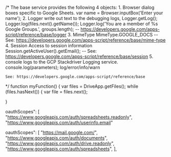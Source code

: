 

/*
    The base service provides the following 4 objects:
    1.  Browser     dialog boxes specific to Google Sheets. var name = Browser.inputBox('Enter your name');
    2.  Logger      write out text to the debugging logs, Logger.getLog(); Logger.log(files.next().getName()); Logger.log('You are a member of %s Google Groups.', groups.length);
                    -- https://developers.google.com/apps-script/reference/base/logger
    3.  MimeType    MimeType.GOOGLE_DOCS 
                    -- See: https://developers.google.com/apps-script/reference/base/mime-type
    4.  Session     Access to session information Session.getActiveUser().getEmail();
                    -- See: https://developers.google.com/apps-script/reference/base/session
    5.  console     logs to the GCP Stackdriver Logging service.   console.log(parameters); log/error/info/warn

    See: https://developers.google.com/apps-script/reference/base
    
*/
function myFunction() {
    var files = DriveApp.getFiles();
  while (files.hasNext()) {
    var file = files.next();
    
    
}




oauthScopes": [
    "https://www.googleapis.com/auth/spreadsheets.readonly",
    "https://www.googleapis.com/auth/userinfo.email"
    
    
oauthScopes": [
    "https://mail.google.com/",
    "https://www.googleapis.com/auth/documents",
    "https://www.googleapis.com/auth/drive.readonly",
    "https://www.googleapis.com/auth/spreadsheets",
  ],
  